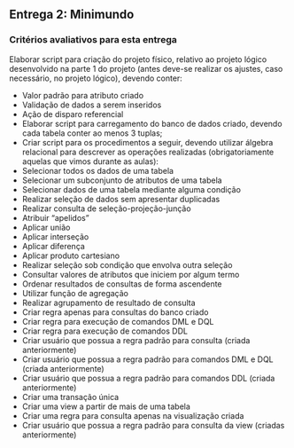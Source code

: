 ## Entrega 2: Minimundo 
### Critérios avaliativos para esta entrega

Elaborar script para criação do projeto físico, relativo ao projeto lógico desenvolvido na parte 1 do projeto (antes deve-se realizar os ajustes, caso necessário, no projeto lógico), devendo conter:
* Valor padrão para atributo criado
* Validação de dados a serem inseridos
* Ação de disparo referencial
* Elaborar script para carregamento do banco de dados criado, devendo cada tabela conter ao menos 3 tuplas;
* Criar script para os procedimentos a seguir, devendo utilizar álgebra relacional para descrever as operações realizadas (obrigatoriamente aquelas que vimos durante as aulas):
* Selecionar todos os dados de uma tabela
* Selecionar um subconjunto de atributos de uma tabela
* Selecionar dados de uma tabela mediante alguma condição
* Realizar seleção de dados sem apresentar duplicadas
* Realizar consulta de seleção-projeção-junção
* Atribuir “apelidos”
* Aplicar união
* Aplicar interseção
* Aplicar diferença
* Aplicar produto cartesiano
* Realizar seleção sob condição que envolva outra seleção
* Consultar valores de atributos que iniciem por algum termo
* Ordenar resultados de consultas de forma ascendente
* Utilizar função de agregação
* Realizar agrupamento de resultado de consulta
* Criar regra apenas para consultas do banco criado
* Criar regra para execução de comandos DML e DQL
* Criar regra para execução de comandos DDL
* Criar usuário que possua a regra padrão para consulta (criada anteriormente)
* Criar usuário que possua a regra padrão para comandos DML e DQL (criada anteriormente)
* Criar usuário que possua a regra padrão para comandos DDL (criada anteriormente)
* Criar uma transação única
* Criar uma view a partir de mais de uma tabela
* Criar uma regra para consulta apenas na visualização criada
* Criar usuário que possua a regra padrão para consulta da view (criadas anteriormente)